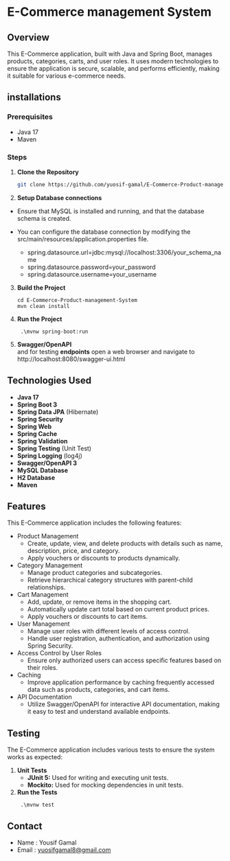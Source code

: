 # E-Commerce management System

## Overview

This E-Commerce application, built with Java and Spring Boot, manages products, categories, carts, and user roles. It
uses modern technologies to ensure the application is secure, scalable, and performs efficiently, making it suitable for
various e-commerce needs.

## installations

### Prerequisites

* Java 17
* Maven

### Steps

1. **Clone the Repository**

   ```bash
   git clone https://github.com/yuosif-gamal/E-Commerce-Product-management-System.git

2. **Setup Database connections** </br>

* Ensure that MySQL is installed and running, and that the database schema is created.
* You can configure the database connection by modifying the src/main/resources/application.properties file. </br>

    * spring.datasource.url=jdbc:mysql://localhost:3306/your_schema_name
    * spring.datasource.password=your_password
    * spring.datasource.username=your_username

3. **Build the Project**
    ```
   cd E-Commerce-Product-management-System
   mvn clean install
4. **Run the Project**
   ```
    .\mvnw spring-boot:run

5. **Swagger/OpenAPI** </br>
   and for testing  **endpoints** open a web browser and navigate to http://localhost:8080/swagger-ui.html

## Technologies Used

- **Java 17**
- **Spring Boot 3**
- **Spring Data JPA** (Hibernate)
- **Spring Security**
- **Spring Web**
- **Spring Cache**
- **Spring Validation**
- **Spring Testing** (Unit Test)
- **Spring Logging** (log4j)
- **Swagger/OpenAPI 3**
- **MySQL Database**
- **H2 Database**
- **Maven**

## Features

This E-Commerce application includes the following features:

* Product Management
    * Create, update, view, and delete products with details such as name, description, price, and category.
    * Apply vouchers or discounts to products dynamically.
* Category Management
    * Manage product categories and subcategories.
    * Retrieve hierarchical category structures with parent-child relationships.
* Cart Management
    * Add, update, or remove items in the shopping cart.
    * Automatically update cart total based on current product prices.
    * Apply vouchers or discounts to cart items.
* User Management
    * Manage user roles with different levels of access control.
    * Handle user registration, authentication, and authorization using Spring Security.
* Access Control by User Roles
    * Ensure only authorized users can access specific features based on their roles.
* Caching
    * Improve application performance by caching frequently accessed data such as products, categories, and cart items.
* API Documentation
    * Utilize Swagger/OpenAPI for interactive API documentation, making it easy to test and understand available
      endpoints.

## Testing

The E-Commerce application includes various tests to ensure the system works as expected:

1. **Unit Tests**
    * **JUnit 5:** Used for writing and executing unit tests.
    * **Mockito:** Used for mocking dependencies in unit tests.
2. **Run the Tests**
   ```
    .\mvnw test

## Contact

- Name : Yousif Gamal
- Email : yuosifgamal8@gmail.com